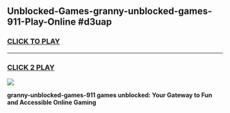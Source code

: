 
## Unblocked-Games-granny-unblocked-games-911-Play-Online #d3uap
<h3>
<a href="https://news.freeplayer.one?title=granny-unblocked-games-911&ref=3">CLICK TO PLAY</a></h3>
<hr>

<h3>
<a href="https://news.freeplayer.one?title=granny-unblocked-games-911&ref=3">CLICK 2 PLAY</a>
  
</h3>

<a href="https://news.freeplayer.one?title=granny-unblocked-games-911&ref=3"><img src="https://clearcache.store/games.png"></a>


**granny-unblocked-games-911 games unblocked: Your Gateway to Fun and Accessible Online Gaming**
